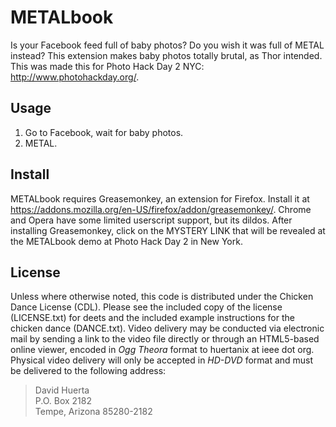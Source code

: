METALbook
=========

Is your Facebook feed full of baby photos? Do you wish it was full of METAL instead? This extension makes baby photos totally brutal, as Thor intended.  This was made this for Photo Hack Day 2 NYC: http://www.photohackday.org/.

Usage
-----
1. Go to Facebook, wait for baby photos.
2. METAL.

Install
-------
METALbook requires Greasemonkey, an extension for Firefox.  Install it at https://addons.mozilla.org/en-US/firefox/addon/greasemonkey/.  Chrome and Opera have some limited userscript support, but its dildos.  After installing Greasemonkey, click on the MYSTERY LINK that will be revealed at the METALbook demo at Photo Hack Day 2 in New York.

License
-------

Unless where otherwise noted, this code is distributed under the Chicken Dance License (CDL).  Please see the included copy  of the license (LICENSE.txt) for deets and the included example instructions for the chicken dance (DANCE.txt).  Video delivery may be conducted via electronic mail by sending a link to the video file directly or through an HTML5-based online viewer, encoded in *Ogg Theora* format to huertanix at ieee dot org.  Physical video delivery will only be accepted in *HD-DVD* format and must be delivered to the following address:

> David Huerta  
> P.O. Box 2182  
> Tempe, Arizona 85280-2182